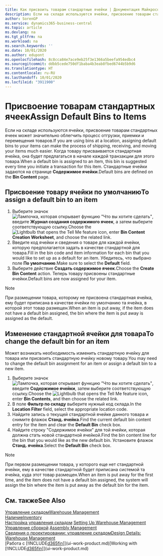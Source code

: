 ```yaml
---
title: Как присвоить товарам стандартные ячейки | Документация Майкрософт
description: Если на складе используются ячейки, присвоение товарам стандартных ячеек может значительно облегчить процесс отгрузки, приемки и перемещения товаров. Когда товару присваивается стандартная ячейка, она будет предлагаться в начале каждой транзакции для этого товара.
author: SorenGP
ms.service: dynamics365-business-central
ms.topic: article
ms.devlang: na
ms.tgt_pltfrm: na
ms.workload: na
ms.search.keywords: ''
ms.date: 10/01/2020
ms.author: edupont
ms.openlocfilehash: 8c8cca84e7ace9eb25f3e1366a5beefa954edbc4
ms.sourcegitcommit: ddbb5cede750df1baba4b3eab8fbed6744b5b9d6
ms.translationtype: HT
ms.contentlocale: ru-RU
ms.lasthandoff: 10/01/2020
ms.locfileid: "3911900"
---
```

# <a name="assign-default-bins-to-items"></a><span data-ttu-id="a0d4f-104">Присвоение товарам стандартных ячеек</span><span class="sxs-lookup"><span data-stu-id="a0d4f-104">Assign Default Bins to Items</span></span>
<span data-ttu-id="a0d4f-105">Если на складе используются ячейки, присвоение товарам стандартных ячеек может значительно облегчить процесс отгрузки, приемки и перемещения товаров.</span><span class="sxs-lookup"><span data-stu-id="a0d4f-105">If you are using bins at a location, assigning default bins to your items can make the process of shipping, receiving, and moving your items much easier.</span></span> <span data-ttu-id="a0d4f-106">Когда товару присваивается стандартная ячейка, она будет предлагаться в начале каждой транзакции для этого товара.</span><span class="sxs-lookup"><span data-stu-id="a0d4f-106">When a default bin is assigned to an item, this bin is suggested every time you initiate a transaction for this item.</span></span> <span data-ttu-id="a0d4f-107">Стандартные ячейки задаются на странице **Содержимое ячейки**.</span><span class="sxs-lookup"><span data-stu-id="a0d4f-107">Default bins are defined on the **Bin Content** page.</span></span>  

## <a name="to-assign-a-default-bin-to-an-item"></a><span data-ttu-id="a0d4f-108">Присвоение товару ячейки по умолчанию</span><span class="sxs-lookup"><span data-stu-id="a0d4f-108">To assign a default bin to an item</span></span>
1.  <span data-ttu-id="a0d4f-109">Выберите значок ![Лампочка, которая открывает функцию "Что вы хотите сделать"](media/ui-search/search_small.png "Что вы хотите сделать"), введите **Журнал создания содержимого ячеек**, а затем выберите соответствующую ссылку.</span><span class="sxs-lookup"><span data-stu-id="a0d4f-109">Choose the ![Lightbulb that opens the Tell Me feature](media/ui-search/search_small.png "Tell me what you want to do") icon, enter **Bin Content Creation Worksheet**, and choose the related link.</span></span>  
2.  <span data-ttu-id="a0d4f-110">Введите код ячейки и сведения о товаре для каждой ячейки, которую предполагается задать в качестве стандартной для товара.</span><span class="sxs-lookup"><span data-stu-id="a0d4f-110">Fill in the bin code and item information for each bin that you would like to set up as a default for an item.</span></span> <span data-ttu-id="a0d4f-111">Убедитесь, что выбрано поле **По умолчанию**.</span><span class="sxs-lookup"><span data-stu-id="a0d4f-111">Make sure to select the **Default** field.</span></span>  
3.  <span data-ttu-id="a0d4f-112">Выберите действие **Создать содержимое ячеек**.</span><span class="sxs-lookup"><span data-stu-id="a0d4f-112">Choose the **Create Bin Content** action.</span></span> <span data-ttu-id="a0d4f-113">Теперь товару присвоены стандартные ячейки.</span><span class="sxs-lookup"><span data-stu-id="a0d4f-113">Default bins are now assigned for your item.</span></span>  

> [!NOTE]  
>  <span data-ttu-id="a0d4f-114">При размещении товара, которому не присвоена стандартная ячейка, ему будет приписана в качестве ячейки по умолчанию та ячейка, в которой этот товар размещен.</span><span class="sxs-lookup"><span data-stu-id="a0d4f-114">When an item is put away, if the item does not have a default bin assigned, the bin where the item is put away is assigned as the default.</span></span>  

## <a name="to-change-the-default-bin-for-an-item"></a><span data-ttu-id="a0d4f-115">Изменение стандартной ячейки для товара</span><span class="sxs-lookup"><span data-stu-id="a0d4f-115">To change the default bin for an item</span></span>  
<span data-ttu-id="a0d4f-116">Может возникать необходимость изменить стандартную ячейку для товара или присвоить стандартную ячейку новому товару.</span><span class="sxs-lookup"><span data-stu-id="a0d4f-116">You may need to change the default bin assignment for an item or assign a default bin to a new item.</span></span>    
1.  <span data-ttu-id="a0d4f-117">Выберите значок ![Лампочка, которая открывает функцию "Что вы хотите сделать"](media/ui-search/search_small.png "Что вы хотите сделать"), введите **Содержимое ячейки**, затем выберите соответствующую ссылку.</span><span class="sxs-lookup"><span data-stu-id="a0d4f-117">Choose the ![Lightbulb that opens the Tell Me feature](media/ui-search/search_small.png "Tell me what you want to do") icon, enter **Bin Contents**, and then choose the related link.</span></span>  
2.  <span data-ttu-id="a0d4f-118">В поле **Фильтр по складу** выберите нужный код склада.</span><span class="sxs-lookup"><span data-stu-id="a0d4f-118">In the **Location Filter** field, select the appropriate location code.</span></span>  
3.  <span data-ttu-id="a0d4f-119">Найдите запись о текущей стандартной ячейке данного товара и снимите флажок **Станд. ячейка**.</span><span class="sxs-lookup"><span data-stu-id="a0d4f-119">Find the current default bin content entry for the item and clear the **Default Bin** check box.</span></span>  
4.  <span data-ttu-id="a0d4f-120">Найдите строку "Содержимое ячейки" для той ячейки, которая должна стать новой стандартной ячейкой.</span><span class="sxs-lookup"><span data-stu-id="a0d4f-120">Find the bin content line for the bin that you would like as the new default bin.</span></span> <span data-ttu-id="a0d4f-121">Установите флажок **Станд. ячейка**.</span><span class="sxs-lookup"><span data-stu-id="a0d4f-121">Select the **Default Bin** check box.</span></span>  

> [!NOTE]  
>  <span data-ttu-id="a0d4f-122">При первом размещении товара, у которого еще нет стандартной ячейки, ему в качестве стандартной будет приписана системой та ячейка, куда этот товар размещен.</span><span class="sxs-lookup"><span data-stu-id="a0d4f-122">When an item is put away for the first time, and the item does not have a default bin assigned, the system will assign the bin where the item is put away as the default bin for the item.</span></span>  

## <a name="see-also"></a><span data-ttu-id="a0d4f-123">См. также</span><span class="sxs-lookup"><span data-stu-id="a0d4f-123">See Also</span></span>  
[<span data-ttu-id="a0d4f-124">Управление складом</span><span class="sxs-lookup"><span data-stu-id="a0d4f-124">Warehouse Management</span></span>](warehouse-manage-warehouse.md)  
[<span data-ttu-id="a0d4f-125">Наличие</span><span class="sxs-lookup"><span data-stu-id="a0d4f-125">Inventory</span></span>](inventory-manage-inventory.md)  
<span data-ttu-id="a0d4f-126">[Настройка управления складом](warehouse-setup-warehouse.md)   </span><span class="sxs-lookup"><span data-stu-id="a0d4f-126">[Setting Up Warehouse Management](warehouse-setup-warehouse.md)   </span></span>  
<span data-ttu-id="a0d4f-127">[Управление сборкой](assembly-assemble-items.md)  </span><span class="sxs-lookup"><span data-stu-id="a0d4f-127">[Assembly Management](assembly-assemble-items.md)  </span></span>  
[<span data-ttu-id="a0d4f-128">Сведения о проектировании: управление складом</span><span class="sxs-lookup"><span data-stu-id="a0d4f-128">Design Details: Warehouse Management</span></span>](design-details-warehouse-management.md)  
<span data-ttu-id="a0d4f-129">[Работа с [!INCLUDE[d365fin](includes/d365fin_md.md)]](ui-work-product.md)</span><span class="sxs-lookup"><span data-stu-id="a0d4f-129">[Working with [!INCLUDE[d365fin](includes/d365fin_md.md)]](ui-work-product.md)</span></span>
